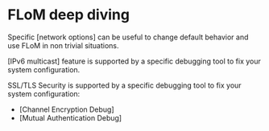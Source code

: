 # FLoM deep diving

Specific [network options] can be useful to change default behavior and use FLoM in non trivial situations.

[IPv6 multicast] feature is supported by a specific debugging tool to fix your system configuration.

SSL/TLS Security is supported by a specific debugging tool to fix your system configuration:

* [Channel Encryption Debug]
* [Mutual Authentication Debug]

